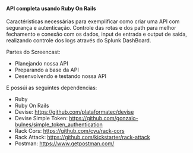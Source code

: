 
#### API completa usando Ruby On Rails

Caractéristicas necessárias para exemplificar como criar uma API com segurança e autenticação. Controle das rotas e dos path para melhor fechamento e conexão com os dados, input de entrada e output de saida, realizando controle dos logs através do Splunk DashBoard.

Partes do Screencast:

- Planejando nossa API
- Preparando a base da API
- Desenvolvendo e testando nossa API

E possúi as seguintes dependencias:

- Ruby
- Ruby On Rails
- Devise: https://github.com/plataformatec/devise
- Devise Simple Token: https://github.com/gonzalo-bulnes/simple_token_authentication
- Rack Cors: https://github.com/cyu/rack-cors
- Rack Attack: https://github.com/kickstarter/rack-attack
- Postman: https://www.getpostman.com/


